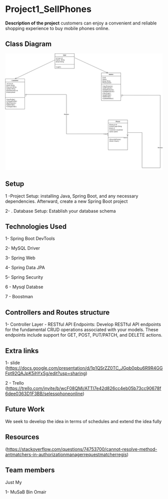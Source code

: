 # Project1_SellPhones

**Description of the project**
customers can enjoy a convenient and reliable shopping experience to buy mobile phones online.


## **Class Diagram**

![Img](FinlEdit.png)



## **Setup**

1 -Project Setup:
installing Java, Spring Boot, and any necessary dependencies. Afterward,
create a new Spring Boot project

2- . Database Setup:
Establish your database schema


## **Technologies Used**

1- Spring Boot DevTools

2- MySQL Driver 

3- Spring Web

4- Spring Data JPA 

5- Spring Security

6 - Mysql Databse 

7 - Boostman 


## **Controllers and Routes structure**
1- Controller Layer - RESTful API Endpoints:
   Develop RESTful API endpoints for the fundamental CRUD operations associated
   with your models. These endpoints include support for GET, POST,
   PUT/PATCH, and DELETE actions. 

    
## **Extra links** 

1- slide (https://docs.google.com/presentation/d/1p1QSrZZ0TC_JGpb0pbu6R9R4GGFpt92QAJpK5ihYxSg/edit?usp=sharing)

2 - Trello (https://trello.com/invite/b/wcF08QMi/ATTI7e42d826cc4eb05b73cc90678f6dee0363D1F3BB/selessphoneonline)


## **Future Work**

We seek to develop the idea in terms of schedules and extend the idea fully



## **Resources**

(https://stackoverflow.com/questions/74753700/cannot-resolve-method-antmatchers-in-authorizationmanagerrequestmatcherregis)




## **Team members**

Just My 

1- MuSaB Bin Omair 









